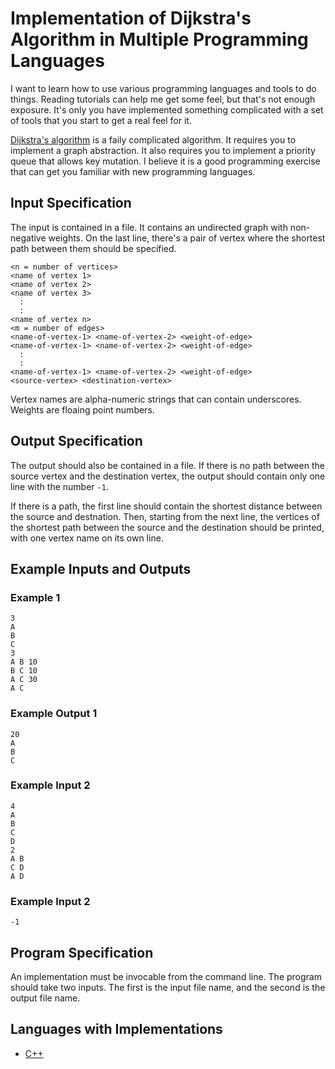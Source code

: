 # Implementation of Dijkstra's Algorithm in Multiple Programming Languages

I want to learn how to use various programming languages and tools to do things. Reading tutorials can help me get some feel, but that's not enough exposure. It's only you have implemented something complicated with a set of tools that you start to get a real feel for it.

[Dijkstra's algorithm](https://en.wikipedia.org/wiki/Dijkstra%27s_algorithm) is a faily complicated algorithm. It requires you to implement a graph abstraction. It also requires you to implement a priority queue that allows key mutation. I believe it is a good programming exercise that can get you familiar with new programming languages.

## Input Specification

The input is contained in a file. It contains an undirected graph with non-negative weights. On the last line, there's a pair of vertex where the shortest path between them should be specified.

```
<n = number of vertices>
<name of vertex 1>
<name of vertex 2>
<name of vertex 3>
  :
  :
<name of vertex n>
<m = number of edges>
<name-of-vertex-1> <name-of-vertex-2> <weight-of-edge>
<name-of-vertex-1> <name-of-vertex-2> <weight-of-edge>
  :
  :
<name-of-vertex-1> <name-of-vertex-2> <weight-of-edge>
<source-vertex> <destination-vertex>
```

Vertex names are alpha-numeric strings that can contain underscores. Weights are floaing point numbers.

## Output Specification

The output should also be contained in a file. If there is no path between the source vertex and the destination vertex, the output should contain only one line with the number ``-1``.

If there is a path, the first line should contain the shortest distance between the source and destnation. Then, starting from the next line, the vertices of the shortest path between the source and the destination should be printed, with one vertex name on its own line.

## Example Inputs and Outputs

### Example 1
```
3
A
B
C
3
A B 10
B C 10
A C 30
A C
```

### Example Output 1
```
20
A
B
C
```

### Example Input 2
```
4
A
B
C
D
2
A B
C D
A D
```

### Example Input 2
```
-1
```

## Program Specification

An implementation must be invocable from the command line. The program should take two inputs. The first is the input file name, and the second is the output file name.

## Languages with Implementations

* [C++](https://github.com/dragonmeteor/dijkstra-impl/tree/master/cplusplus_bazel)